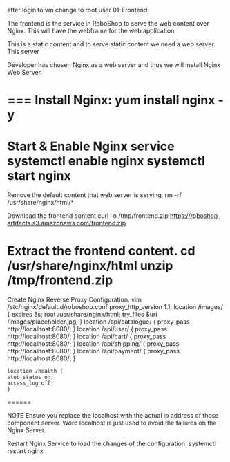 after login to vm change to root user
01-Frontend:

The frontend is the service in RoboShop to serve the web content over Nginx. This will have the webframe for the web application.

This is a static content and to serve static content we need a web server. This server

Developer has chosen Nginx as a web server and thus we will install Nginx Web Server.

===
Install Nginx:
yum install nginx -y
===
Start & Enable Nginx service
systemctl enable nginx
systemctl start nginx
=====

Remove the default content that web server is serving.
rm -rf /usr/share/nginx/html/*

Download the frontend content
curl -o /tmp/frontend.zip https://roboshop-artifacts.s3.amazonaws.com/frontend.zip

Extract the frontend content.
cd /usr/share/nginx/html
unzip /tmp/frontend.zip
======
Create Nginx Reverse Proxy Configuration.
vim /etc/nginx/default.d/roboshop.conf
    proxy_http_version 1.1;
    location /images/ {
    expires 5s;
    root   /usr/share/nginx/html;
    try_files $uri /images/placeholder.jpg;
    }
    location /api/catalogue/ { proxy_pass http://localhost:8080/; }
    location /api/user/ { proxy_pass http://localhost:8080/; }
    location /api/cart/ { proxy_pass http://localhost:8080/; }
    location /api/shipping/ { proxy_pass http://localhost:8080/; }
    location /api/payment/ { proxy_pass http://localhost:8080/; }

    location /health {
    stub_status on;
    access_log off;
    }
======



NOTE
Ensure you replace the localhost with the actual ip address of those component server. Word localhost is just used to avoid the failures on the Nginx Server.

Restart Nginx Service to load the changes of the configuration.
systemctl restart nginx